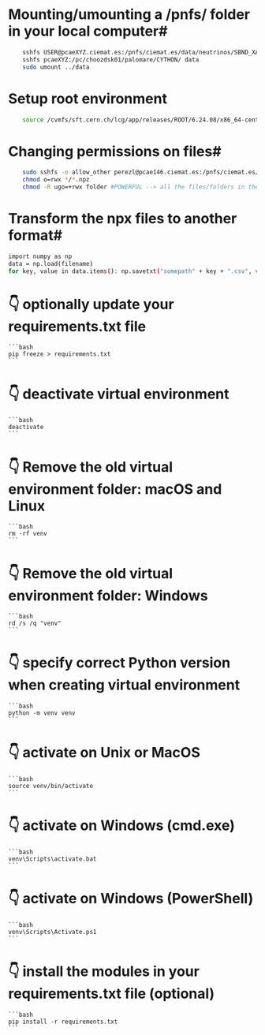 # Mounting/umounting a /pnfs/ folder in your local computer#
```bash
    sshfs USER@pcaeXYZ.ciemat.es:/pnfs/ciemat.es/data/neutrinos/SBND_XA_PDE ../data
    sshfs pcaeXYZ:/pc/choozdsk01/palomare/CYTHON/ data
    sudo umount ../data
```

# Setup root environment
```bash
    source /cvmfs/sft.cern.ch/lcg/app/releases/ROOT/6.24.08/x86_64-centos7-gcc48-opt/bin/thisroot.sh 
```

# Changing permissions on files#
```bash
    sudo sshfs -o allow_other perezl@pcae146.ciemat.es:/pnfs/ciemat.es/data/neutrinos/SBND_XA_PDE ../data
    chmod o=rwx */*.npz
    chmod -R ugo=+rwx folder #POWERFUL --> all the files/folders in the folder you choose are available for everyone
```

# Transform the npx files to another format#
```bash
import numpy as np
data = np.load(filename)
for key, value in data.items(): np.savetxt("somepath" + key + ".csv", value)
```

# 👇️ optionally update your requirements.txt file
    ```bash
    pip freeze > requirements.txt
    ```
# 👇️ deactivate virtual environment
    ```bash
    deactivate
    ```
# 👇️ Remove the old virtual environment folder: macOS and Linux
    ```bash
    rm -rf venv
    ```
# 👇️ Remove the old virtual environment folder: Windows
    ```bash
    rd /s /q "venv"
    ```
# 👇️ specify correct Python version when creating virtual environment
    ```bash
    python -m venv venv
    ```
# 👇️ activate on Unix or MacOS
    ```bash
    source venv/bin/activate
    ```
# 👇️ activate on Windows (cmd.exe)
    ```bash
    venv\Scripts\activate.bat
    ```
# 👇️ activate on Windows (PowerShell)
    ```bash
    venv\Scripts\Activate.ps1
    ```
# 👇️ install the modules in your requirements.txt file (optional)
    ```bash
    pip install -r requirements.txt
    ```